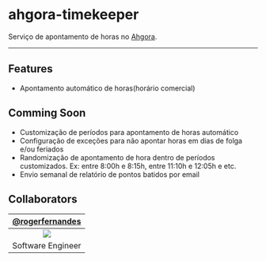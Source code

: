 # ahgora-timekeeper

Serviço de apontamento de horas no [Ahgora](https://www.ahgora.com.br/).

---
## Features
- Apontamento automático de horas(horário comercial)

## Comming Soon
- Customização de períodos para apontamento de horas automático
- Configuração de exceções para não apontar horas em dias de folga e/ou feriados
- Randomização de apontamento de hora dentro de períodos customizados. Ex: entre 8:00h e 8:15h, entre 11:10h e 12:05h e etc. 
- Envio semanal de relatório de pontos batidos por email

## Collaborators
| [@rogerfernandes][rogerfernandes] |
| :-------------------------------: |
|       ![][p_rogerfernandes]       |
|         Software Engineer         |

[rogerfernandes]: http://github.com/rogerfernandes
[p_rogerfernandes]: https://avatars0.githubusercontent.com/u/4138825?v=4&s=100

